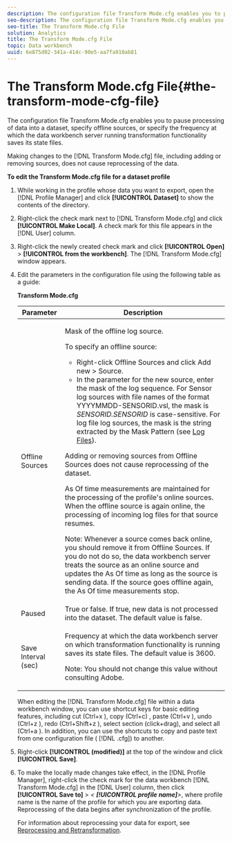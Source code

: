 ```yaml
---
description: The configuration file Transform Mode.cfg enables you to pause processing of data into a dataset, specify offline sources, or specify the frequency at which the data workbench server running transformation functionality saves its state files.
seo-description: The configuration file Transform Mode.cfg enables you to pause processing of data into a dataset, specify offline sources, or specify the frequency at which the data workbench server running transformation functionality saves its state files.
seo-title: The Transform Mode.cfg File
solution: Analytics
title: The Transform Mode.cfg File
topic: Data workbench
uuid: 6e875d02-341a-414c-90e5-aa7fa910ab81
---
```


# The Transform Mode.cfg File{#the-transform-mode-cfg-file}

The configuration file Transform Mode.cfg enables you to pause processing of data into a dataset, specify offline sources, or specify the frequency at which the data workbench server running transformation functionality saves its state files.

 Making changes to the [!DNL Transform Mode.cfg] file, including adding or removing sources, does not cause reprocessing of the data.

**To edit the Transform Mode.cfg file for a dataset profile** 

1. While working in the profile whose data you want to export, open the [!DNL Profile Manager] and click **[!UICONTROL Dataset]** to show the contents of the directory.
1. Right-click the check mark next to [!DNL Transform Mode.cfg] and click **[!UICONTROL Make Local]**. A check mark for this file appears in the [!DNL User] column.
1. Right-click the newly created check mark and click **[!UICONTROL Open]** > **[!UICONTROL from the workbench]**. The [!DNL Transform Mode.cfg] window appears.
1. Edit the parameters in the configuration file using the following table as a guide:

   <table id="table_9FC00BD54FD8439DA17AEF61AC2ACD50"> 
       <desc> 
       <b> Transform Mode.cfg </b> 
       </desc> 
       <thead> 
       <tr> 
       <th colname="col1" class="entry"> Parameter </th> 
       <th colname="col2" class="entry"> Description </th> 
       </tr> 
       </thead>
       <tbody> 
       <tr> 
       <td colname="col1"> Offline Sources </td> 
       <td colname="col2"> <p>Mask of the offline log source. </p> <p> To specify an offline source: </p> 
       <ul id="ul_B93F945A697C4882ADE420438712B0B0"> 
       <li id="li_617C04FE9F1C4E998394F224CFEA21F3"> Right-click <span class="uicontrol"> Offline Sources</span> and click <span class="uicontrol"> Add new</span> &gt; <span class="uicontrol"> Source</span>. </li> 
       <li id="li_B263A294D1F14D62BBAA5DBF3B388C38"> In the parameter for the new source, enter the mask of the log sequence. For Sensor log sources with file names of the format <span class="filepath"> YYYYMMDD-SENSORID.vsl</span>, the mask is <i>SENSORID.SENSORID</i> is case-sensitive. For log file log sources, the mask is the string extracted by the <span class="wintitle"> Mask Pattern</span> (see <a href="../../../../home/c-dataset-const-proc/c-log-proc-config-file/c-log-sources.md#concept-3d4fb817c057447d90f166b1183b461e" format="dita" scope="local"> Log Files</a>). </li> 
       </ul> <p> Adding or removing sources from <span class="wintitle"> Offline Sources</span> does not cause reprocessing of the dataset. </p> <p> As Of time measurements are maintained for the processing of the profile's online sources. When the offline source is again online, the processing of incoming log files for that source resumes. </p> <p> <p>Note: Whenever a source comes back online, you should remove it from <span class="wintitle"> Offline Sources</span>. If you do not do so, the data workbench server treats the source as an online source and updates the As Of time as long as the source is sending data. If the source goes offline again, the As Of time measurements stop. </p> </p> </td> 
       </tr> 
       <tr> 
       <td colname="col1"> Paused </td> 
       <td colname="col2"> True or false. If true, new data is not processed into the dataset. The default value is false. </td> 
       </tr> 
       <tr> 
       <td colname="col1"> Save Interval (sec) </td> 
       <td colname="col2"> <p>Frequency at which the data workbench server on which transformation functionality is running saves its state files. The default value is 3600. </p> <p> <p>Note:  You should not change this value without consulting Adobe. </p> </p> </td> 
       </tr> 
       </tbody> 
    </table>    
    
    When editing the [!DNL Transform Mode.cfg] file within a data workbench window, you can use shortcut keys for basic editing features, including cut (Ctrl+x ), copy (Ctrl+c) , paste (Ctrl+v ), undo (Ctrl+z ), redo (Ctrl+Shift+z ), select section (click+drag), and select all (Ctrl+a ). In addition, you can use the shortcuts to copy and paste text from one configuration file ( [!DNL .cfg]) to another. 
    
1. Right-click **[!UICONTROL (modified)]** at the top of the window and click **[!UICONTROL Save]**.
1. To make the locally made changes take effect, in the [!DNL Profile Manager], right-click the check mark for the data workbench [!DNL Transform Mode.cfg] in the [!DNL User] column, then click **[!UICONTROL Save to]** > *< **[!UICONTROL profile name]**>*, where profile name is the name of the profile for which you are exporting data. Reprocessing of the data begins after synchronization of the profile.

   For information about reprocessing your data for export, see [Reprocessing and Retransformation](../../../../home/c-dataset-const-proc/c-reproc-retrans/c-reproc-retrans.md#concept-6d82a173e4ab4111b673e7c2477d0823). 
